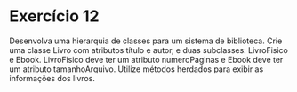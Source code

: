 # Exercício 12

Desenvolva uma hierarquia de
classes para um sistema de biblioteca. Crie uma
classe Livro com atributos título e autor, e duas
subclasses: LivroFisico e Ebook. LivroFisico deve
ter um atributo numeroPaginas e Ebook deve ter
um atributo tamanhoArquivo. Utilize métodos
herdados para exibir as informações dos livros.